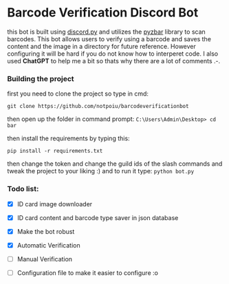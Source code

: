 
# Barcode Verification Discord Bot
this bot is built using [discord.py](https://pypi.org/project/discord.py/) and utilizes the [pyzbar](https://pypi.org/project/pyzbar/) library to scan barcodes. This bot allows users to verify using a barcode and saves the content and the image in a directory for future reference. However configuring it will be hard if you do not know how to interperet code. I also used **ChatGPT** to help me a bit so thats why there are a lot of comments .-.
<br>
### Building the project
first you need to clone the project so type in cmd:
```
git clone https://github.com/notpoiu/barcodeverificationbot
```
then open up the folder in command prompt:
`C:\Users\Admin\Desktop> cd bar `

then install the requirements by typing this:
```
pip install -r requirements.txt
```
then change the token and change the guild ids of the slash commands and tweak the project to your liking :)
and to run it type: `python bot.py`
<br>
### Todo list:

 - [x] ID card image downloader
 - [x] ID card content and barcode type saver in json database 
 - [x] Make the bot robust
 - [x] Automatic Verification
 - [ ] Manual Verification
 - [ ] Configuration file to make it easier to configure :o

